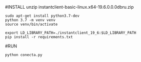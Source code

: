 #INSTALL
unzip instantclient-basic-linux.x64-19.6.0.0.0dbru.zip

```
sudo apt-get install python3.7-dev
python 3.7 -m venv venv
source venv/bin/activate
```
```
export LD_LIBRARY_PATH=./instantclient_19_6:$LD_LIBRARY_PATH
pip install -r requirements.txt
```
#RUN

```
python conecta.py
```